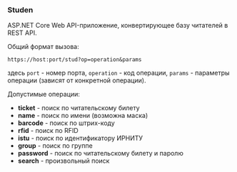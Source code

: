 ﻿### Studen

ASP.NET Core Web API-приложение, конвертирующее базу читателей в REST API.

Общий формат вызова:

```
https://host:port/stud?op=operation&params
```

здесь `port` - номер порта, `operation` - код операции, `params` - параметры операции (зависят от конкретной операции).

Допустимые операции:

* **ticket** - поиск по читательскому билету
* **name** - поиск по имени (возможна маска)
* **barcode** - поиск по штрих-коду
* **rfid** - поиск по RFID
* **istu** - поиск по идентификатору ИРНИТУ
* **group** - поиск по группе
* **password** - поиск по читательскому билету и паролю
* **search** - произвольный поиск
